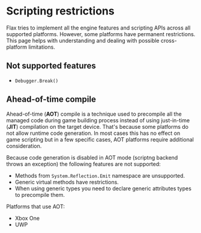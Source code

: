 # Scripting restrictions

Flax tries to implement all the engine features and scripting APIs across all supported platforms. However, some platforms have permanent restrictions. This page helps with understanding and dealing with possible cross-platform limitations.

## Not supported features

* `Debugger.Break()`

## Ahead-of-time compile

Ahead-of-time (**AOT**) compile is a technique used to precompile all the managed code during game building process instead of using just-in-time (**JIT**) compilation on the target device. That's because some platforms do not allow runtime code generation. In most cases this has no effect on game scripting but in a few specific cases, AOT platforms require additional consideration.

Because code generation is disabled in AOT mode (scriptng backend throws an exception) the following features are not supported:
* Methods from `System.Reflection.Emit` namespace are unsupported.
* Generic virtual methods have restrictions.
* When using generic types you need to declare generic attributes types to precompile them.

Platforms that use AOT:
* Xbox One
* UWP

